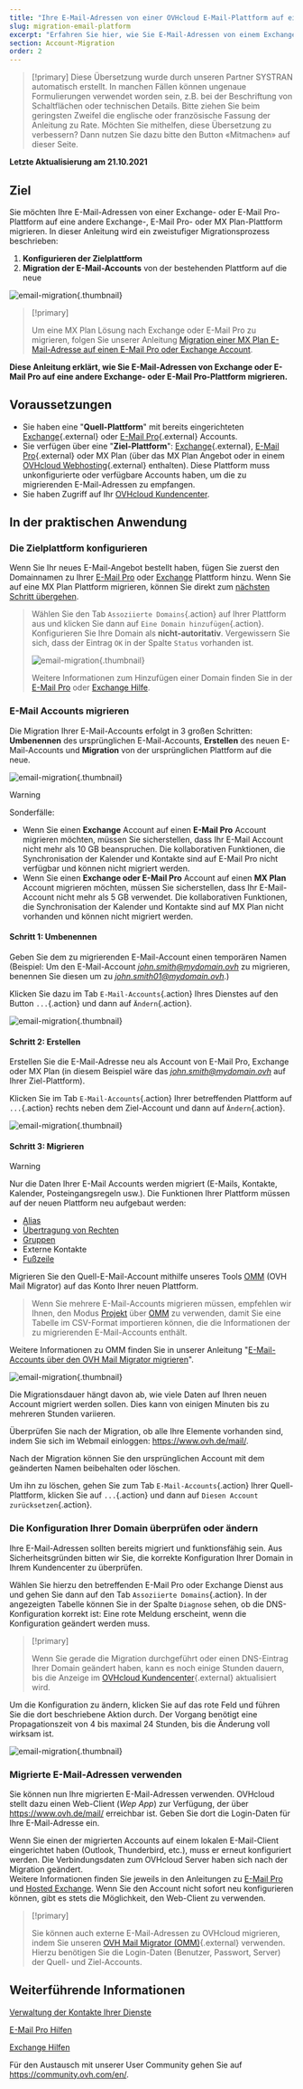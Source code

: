 ```yaml
---
title: "Ihre E-Mail-Adressen von einer OVHcloud E-Mail-Plattform auf eine andere migrieren"
slug: migration-email-platform
excerpt: "Erfahren Sie hier, wie Sie E-Mail-Adressen von einem Exchange-Dienst oder einem E-Mail Pro-Dienst zu anderen Exchange-, E-Mail Pro- oder MX Plan-Diensten migrieren"
section: Account-Migration
order: 2
---
```


> [!primary]
> Diese Übersetzung wurde durch unseren Partner SYSTRAN automatisch erstellt. In manchen Fällen können ungenaue Formulierungen verwendet worden sein, z.B. bei der Beschriftung von Schaltflächen oder technischen Details. Bitte ziehen Sie beim geringsten Zweifel die englische oder französische Fassung der Anleitung zu Rate. Möchten Sie mithelfen, diese Übersetzung zu verbessern? Dann nutzen Sie dazu bitte den Button «Mitmachen» auf dieser Seite.
>

**Letzte Aktualisierung am 21.10.2021**

## Ziel

Sie möchten Ihre E-Mail-Adressen von einer Exchange- oder E-Mail Pro-Plattform auf eine andere Exchange-, E-Mail Pro- oder MX Plan-Plattform migrieren. In dieser Anleitung wird ein  zweistufiger Migrationsprozess beschrieben:

1. **Konfigurieren der Zielplattform**
2. **Migration der E-Mail-Accounts** von der bestehenden Plattform auf die neue

![email-migration](images/migration_platform01.gif){.thumbnail}

> [!primary]
>
> Um eine MX Plan Lösung nach Exchange oder E-Mail Pro zu migrieren, folgen Sie unserer Anleitung [Migration einer MX Plan E-Mail-Adresse auf einen E-Mail Pro oder Exchange Account](https://docs.ovh.com/de/microsoft-collaborative-solutions/migration-e-mail-adresse-auf-exchange/).
>

**Diese Anleitung erklärt, wie Sie E-Mail-Adressen von Exchange oder E-Mail Pro auf eine andere Exchange- oder E-Mail Pro-Plattform migrieren.**

## Voraussetzungen

- Sie haben eine "**Quell-Plattform**" mit bereits eingerichteten [Exchange](https://www.ovhcloud.com/de/emails/hosted-exchange/){.external} oder [E-Mail Pro](https://www.ovhcloud.com/de/emails/email-pro/){.external} Accounts.
- Sie verfügen über eine "**Ziel-Plattform**": [Exchange](https://www.ovhcloud.com/de/emails/hosted-exchange/){.external}, [E-Mail Pro](https://www.ovhcloud.com/de/emails/email-pro/){.external} oder MX Plan (über das MX Plan Angebot oder in einem [OVHcloud Webhosting](https://www.ovhcloud.com/de/web-hosting/){.external} enthalten). Diese Plattform muss unkonfigurierte oder verfügbare Accounts haben, um die zu migrierenden E-Mail-Adressen zu empfangen.
- Sie haben Zugriff auf Ihr [OVHcloud Kundencenter](https://www.ovh.com/auth/?action=gotomanager&from=https://www.ovh.de/&ovhSubsidiary=de).

## In der praktischen Anwendung

### Die Zielplattform konfigurieren

Wenn Sie Ihr neues E-Mail-Angebot bestellt haben, fügen Sie zuerst den Domainnamen zu Ihrer [E-Mail Pro](https://docs.ovh.com/de/emails-pro/erstkonfiguration/#schritt-2-ihre-domain-hinzufugen) oder [Exchange](https://docs.ovh.com/de/microsoft-collaborative-solutions/domain-zu-exchange-hinzufugen/) Plattform hinzu. Wenn Sie auf eine MX Plan Plattform migrieren, können Sie direkt zum [nächsten Schritt übergehen](#accountsmigration).

> Wählen Sie den Tab `Assoziierte Domains`{.action} auf Ihrer Plattform aus und klicken Sie dann auf `Eine Domain hinzufügen`{.action}. Konfigurieren Sie Ihre Domain als **nicht-autoritativ**. Vergewissern Sie sich, dass der Eintrag `OK` in der Spalte `Status` vorhanden ist.
>
> ![email-migration](images/migration_platform02.png){.thumbnail}
>
> Weitere Informationen zum Hinzufügen einer Domain finden Sie in der [E-Mail Pro](https://docs.ovh.com/de/emails-pro/erstkonfiguration/#schritt-2-ihre-domain-hinzufugen) oder [Exchange Hilfe](https://docs.ovh.com/de/microsoft-collaborative-solutions/domain-zu-exchange-hinzufugen/).

### E-Mail Accounts migrieren <a name="accountsmigration"></a>

Die Migration Ihrer E-Mail-Accounts erfolgt in 3 großen Schritten: **Umbenennen** des ursprünglichen E-Mail-Accounts, **Erstellen** des neuen E-Mail-Accounts und **Migration** von der ursprünglichen Plattform auf die neue.

![email-migration](images/migration_platform03.gif){.thumbnail}

> [!warning]
>
> Sonderfälle:
>
> - Wenn Sie einen **Exchange** Account auf einen **E-Mail Pro** Account migrieren möchten, müssen Sie sicherstellen, dass Ihr E-Mail Account nicht mehr als 10 GB beanspruchen. Die kollaborativen Funktionen, die Synchronisation der Kalender und Kontakte sind auf E-Mail Pro nicht verfügbar und können nicht migriert werden.
> - Wenn Sie einen **Exchange oder E-Mail Pro** Account auf einen **MX Plan** Account migrieren möchten, müssen Sie sicherstellen, dass Ihr E-Mail-Account nicht mehr als 5 GB verwendet. Die kollaborativen Funktionen, die Synchronisation der Kalender und Kontakte sind auf MX Plan nicht vorhanden und können nicht migriert werden.

#### Schritt 1: Umbenennen

Geben Sie dem zu migrierenden E-Mail-Account einen temporären Namen (Beispiel: Um den E-Mail-Account *john.smith@mydomain.ovh* zu migrieren, benennen Sie diesen um zu *john.smith01@mydomain.ovh*.)

Klicken Sie dazu im Tab `E-Mail-Accounts`{.action} Ihres Dienstes auf den Button `...`{.action} und dann auf `Ändern`{.action}.

![email-migration](images/migration_platform04.png){.thumbnail}

#### Schritt 2: Erstellen

Erstellen Sie die E-Mail-Adresse neu als Account von E-Mail Pro, Exchange oder MX Plan (in diesem Beispiel wäre das *john.smith@mydomain.ovh* auf Ihrer Ziel-Plattform).

Klicken Sie im Tab `E-Mail-Accounts`{.action} Ihrer betreffenden Plattform auf `...`{.action} rechts neben dem Ziel-Account und dann auf `Ändern`{.action}.

![email-migration](images/migration_platform05.png){.thumbnail}

#### Schritt 3: Migrieren

> [!warning]
>
> Nur die Daten Ihrer E-Mail Accounts werden migriert (E-Mails, Kontakte, Kalender, Posteingangsregeln usw.). Die Funktionen Ihrer Plattform müssen auf der neuen Plattform neu aufgebaut werden:
>
> - [Alias](https://docs.ovh.com/de/microsoft-collaborative-solutions/email-alias/)
> - [Übertragung von Rechten](https://docs.ovh.com/de/microsoft-collaborative-solutions/exchange_2013_send_as_versand_als/)
> - [Gruppen](https://docs.ovh.com/de/microsoft-collaborative-solutions/exchange_20132016_verwendung_der_gruppen_mailinglisten/)
> - Externe Kontakte
> - [Fußzeile](https://docs.ovh.com/de/microsoft-collaborative-solutions/exchange_20132016_automatische_signatur_-_disclaimer/)

Migrieren Sie den Quell-E-Mail-Account mithilfe unseres Tools [OMM](https://omm.ovh.net/) (OVH Mail Migrator) auf das Konto Ihrer neuen Plattform.

> Wenn Sie mehrere E-Mail-Accounts migrieren müssen, empfehlen wir Ihnen, den Modus [Projekt](https://docs.ovh.com/de/microsoft-collaborative-solutions/exchange_migration_von_e-mail-accounts_-_ovh_mail_migrator/#mehrfachmigration-durchfuhren-und-verfolgen-projekt) über [OMM](https://omm.ovh.net/Project/Create) zu verwenden, damit Sie eine Tabelle im CSV-Format importieren können, die die Informationen der zu migrierenden E-Mail-Accounts enthält.

Weitere Informationen zu OMM finden Sie in unserer Anleitung "[E-Mail-Accounts über den OVH Mail Migrator migrieren](https://docs.ovh.com/de/microsoft-collaborative-solutions/exchange_migration_von_e-mail-accounts_-_ovh_mail_migrator/)".

![email-migration](images/migration_platform06.png){.thumbnail}

Die Migrationsdauer hängt davon ab, wie viele Daten auf Ihren neuen Account migriert werden sollen. Dies kann von einigen Minuten bis zu mehreren Stunden variieren.

Überprüfen Sie nach der Migration, ob alle Ihre Elemente vorhanden sind, indem Sie sich im Webmail einloggen: <https://www.ovh.de/mail/>.

Nach der Migration können Sie den ursprünglichen Account mit dem geänderten Namen beibehalten oder löschen.

Um ihn zu löschen, gehen Sie zum Tab `E-Mail-Accounts`{.action} Ihrer Quell-Plattform, klicken Sie auf `...`{.action} und dann auf `Diesen Account zurücksetzen`{.action}.

### Die Konfiguration Ihrer Domain überprüfen oder ändern

Ihre E-Mail-Adressen sollten bereits migriert und funktionsfähig sein. Aus Sicherheitsgründen bitten wir Sie, die korrekte Konfiguration Ihrer Domain in Ihrem Kundencenter zu überprüfen.

Wählen Sie hierzu den betreffenden E-Mail Pro oder Exchange Dienst aus und gehen Sie dann auf den Tab `Assoziierte Domains`{.action}. In der angezeigten Tabelle können Sie in der Spalte `Diagnose` sehen, ob die DNS-Konfiguration korrekt ist: Eine rote Meldung erscheint, wenn die Konfiguration geändert werden muss.

> [!primary]
>
> Wenn Sie gerade die Migration durchgeführt oder einen DNS-Eintrag Ihrer Domain geändert haben, kann es noch einige Stunden dauern, bis die Anzeige im [OVHcloud Kundencenter](https://www.ovh.com/auth/?action=gotomanager&from=https://www.ovh.de/&ovhSubsidiary=de){.external} aktualisiert wird.
>

Um die Konfiguration zu ändern, klicken Sie auf das rote Feld und führen Sie die dort beschriebene Aktion durch. Der Vorgang benötigt eine Propagationszeit von 4 bis maximal 24 Stunden, bis die Änderung voll wirksam ist.

![email-migration](images/check_the_dns_records_associated_domains.png){.thumbnail}

### Migrierte E-Mail-Adressen verwenden

Sie können nun Ihre migrierten E-Mail-Adressen verwenden. OVHcloud stellt dazu einen Web-Client (*Wep App*) zur Verfügung, der über <https://www.ovh.de/mail/> erreichbar ist. Geben Sie dort die Login-Daten für Ihre E-Mail-Adresse ein.

Wenn Sie einen der migrierten Accounts auf einem lokalen E-Mail-Client eingerichtet haben (Outlook, Thunderbird, etc.), muss er erneut konfiguriert werden. Die Verbindungsdaten zum OVHcloud Server haben sich nach der Migration geändert.
<br>Weitere Informationen finden Sie jeweils in den Anleitungen zu [E-Mail Pro](https://docs.ovh.com/de/emails-pro/) und [Hosted Exchange](https://docs.ovh.com/de/microsoft-collaborative-solutions/). Wenn Sie den Account nicht sofort neu konfigurieren können, gibt es stets die Möglichkeit, den Web-Client zu verwenden.

> [!primary]
>
> Sie können auch externe E-Mail-Adressen zu OVHcloud migrieren, indem Sie unseren [OVH Mail Migrator (OMM)](https://omm.ovh.net/){.external} verwenden. Hierzu benötigen Sie die Login-Daten (Benutzer, Passwort, Server) der Quell- und Ziel-Accounts.
>

## Weiterführende Informationen

[Verwaltung der Kontakte Ihrer Dienste](https://docs.ovh.com/de/customer/verwaltung-der-kontakte/)

[E-Mail Pro Hilfen](https://docs.ovh.com/de/emails-pro/)

[Exchange Hilfen](https://docs.ovh.com/de/microsoft-collaborative-solutions/)

Für den Austausch mit unserer User Community gehen Sie auf <https://community.ovh.com/en/>.
